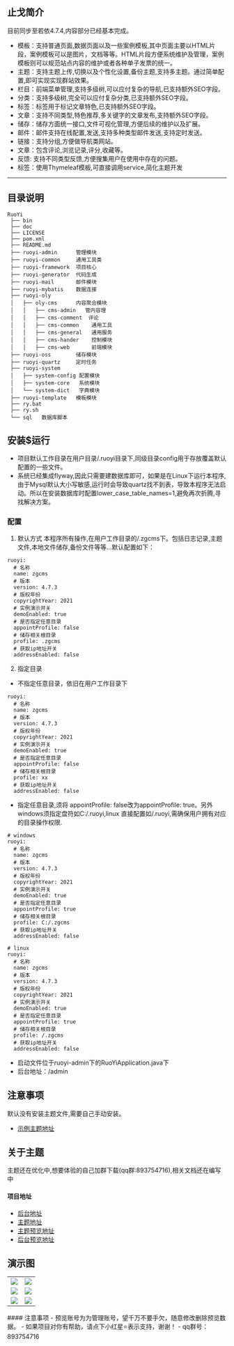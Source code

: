 ## 止戈简介
目前同步至若依4.7.4,内容部分已经基本完成。
* 模板：支持普通页面,数据页面以及一些案例模板,其中页面主要以HTML片段，案例模板可以是图片，文档等等。HTML片段方便系统维护及管理，案例模板则可以规范站点内容的维护或者各种单子发票的统一。
* 主题：支持主题上传,切换以及个性化设置,备份主题,支持多主题。通过简单配置,即可实现实现群站效果。
* 栏目：前端菜单管理,支持多级树,可以应付复杂的导航,已支持额外SEO字段。
* 分类：支持多级树,完全可以应付复杂分类,已支持额外SEO字段。
* 标签：标签用于标记文章特色,已支持额外SEO字段。
* 文章：支持不同类型,特色推荐,多关键字的文章发布,支持额外SEO字段。
* 储存：储存方面统一接口,文件可视化管理,方便后续的维护以及扩展。
* 邮件：邮件支持在线配置,发送,支持多种类型邮件发送,支持定时发送。
* 链接：支持分组,方便做导航类网站。
* 文章：包含评论,浏览记录,评分,收藏等。
* 反馈: 支持不同类型反馈,方便搜集用户在使用中存在的问题。
* 标签：使用Thymeleaf模板,可直接调用service,简化主题开发
***

## 目录说明
```
RuoYi
 ├── bin
 ├── doc
 ├── LICENSE
 ├── pom.xml
 ├── README.md
 ├── ruoyi-admin      管理模块
 ├── ruoyi-common     通用工具类
 ├── ruoyi-framework  项目核心
 ├── ruoyi-generator  代码生成
 ├── ruoyi-mail       邮件模块
 ├── ruoyi-mybatis    数据连接
 ├── ruoyi-oly
 │   ├── oly-cms      内容聚合模块
 │   │   ├── cms-admin   管内容理
 │   │   ├── cms-comment  评论
 │   │   ├── cms-common    通用工具
 │   │   ├── cms-general   通用服务
 │   │   ├── cms-hander    控制模块
 │   │   ├── cms-web       前端模块
 ├── ruoyi-oss        储存模块
 ├── ruoyi-quartz     定时任务
 ├── ruoyi-system
 │   ├── system-config 配置模块
 │   ├── system-core   系统模块
 │   └── system-dict   字典模块
 ├── ruoyi-template   模板模块
 ├── ry.bat
 ├── ry.sh
 └── sql   数据库脚本
```

## 安装$运行
- 项目默认工作目录在用户目录/.ruoyi目录下,同级目录config用于存放覆盖默认配置的一些文件。
- 系统已经集成flyway,因此只需要建数据库即可，如果是在Linux下运行本程序,由于Mysql默认大小写敏感,运行时会导致quartz找不到表，导致本程序无法启动。所以在安装数据库时配置lower_case_table_names=1,避免再次折腾,寻找解决方案。
### 配置
  1. 默认方式
 本程序所有操作,在用户工作目录的/.zgcms下。包括日志记录,主题文件,本地文件储存,备份文件等等...默认配置如下：

```
ruoyi:
  # 名称
  name: zgcms
  # 版本
  version: 4.7.3
  # 版权年份
  copyrightYear: 2021
  # 实例演示开关
  demoEnabled: true
  # 是否指定任意目录
  appointProfile: false
  # 储存相关根目录
  profile: .zgcms
  # 获取ip地址开关
  addressEnabled: false
```
2. 指定目录
- 不指定任意目录，依旧在用户工作目录下

```
ruoyi:
  # 名称
  name: zgcms
  # 版本
  version: 4.7.3
  # 版权年份
  copyrightYear: 2021
  # 实例演示开关
  demoEnabled: true
  # 是否指定任意目录
  appointProfile: false
  # 储存相关根目录
  profile: xx
  # 获取ip地址开关
  addressEnabled: false
```

- 指定任意目录,须将 appointProfile: false改为appointProfile: true。另外windows须指定盘符如C:/.ruoyi,linux 直接配置如/.ruoyi,需确保用户拥有对应的目录操作权限.

```
# windows
ruoyi:
  # 名称
  name: zgcms
  # 版本
  version: 4.7.3
  # 版权年份
  copyrightYear: 2021
  # 实例演示开关
  demoEnabled: true
  # 是否指定任意目录
  appointProfile: true
  # 储存相关根目录
  profile: C:/.zgcms
  # 获取ip地址开关
  addressEnabled: false
```

```
# linux
ruoyi:
  # 名称
  name: zgcms
  # 版本
  version: 4.7.3
  # 版权年份
  copyrightYear: 2021
  # 实例演示开关
  demoEnabled: true
  # 是否指定任意目录
  appointProfile: true
  # 储存相关根目录
  profile: /.zgcms
  # 获取ip地址开关
  addressEnabled: false
```

- 启动文件位于ruoyi-admin下的RuoYiApplication.java下
- 后台地址：/admin


## 注意事项
默认没有安装主题文件,需要自己手动安装。
- [示例主题地址](https://gitee.com/Getawy/zgblog)

## 关于主题
  主题还在优化中,想要体验的自己加群下载(qq群:893754716),相关文档还在编写中
#### 项目地址
- [后台地址](https://gitee.com/Getawy/zhige)
- [主题地址](https://gitee.com/Getawy/zgblog)
- [主题预览地址](https://pingpinduo.site)
- [后台预览地址](https://pingpinduo.site/admin)
## 演示图

<table>
    <tr>
        <td><img src="https://gitee.com/Getawy/zhige/raw/master/doc/img/登录页.png"/></td>
        <td><img src="https://gitee.com/Getawy/zhige/raw/master/doc/img/管理页.png"/></td>
    </tr>
    <tr>
        <td><img src="https://gitee.com/Getawy/zhige/raw/master/doc/img/首页.png"/></td>
        <td><img src="https://gitee.com/Getawy/zhige/raw/master/doc/img/移动端.png"/></td>
    </tr>
    <tr>
        <td><img src="https://gitee.com/Getawy/zhige/raw/master/doc/img/优惠卷.png"/></td>
        <td><img src="https://gitee.com/Getawy/zhige/raw/master/doc/img/文档.png"/></td>
    </tr>
</table>
#### 注意事项
- 预览账号为为管理账号，望千万不要手欠，随意修改删除预览数据。
- 如果项目对你有帮助，请点下小红星⭐表示支持，谢谢！
- qq群号：893754716




